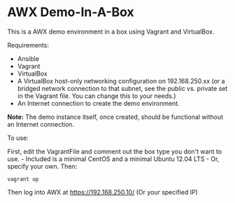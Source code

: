 AWX Demo-In-A-Box
=================

This is a AWX demo environment in a box using Vagrant and VirtualBox.

Requirements:

- Ansible
- Vagrant
- VirtualBox
- A VirtualBox host-only networking configuration on 192.168.250.xx (or a bridged 
	network connection to that subnet, see the public vs. private set in the 
	Vagrant file. You can change this to your needs.)
- An Internet connection to create the demo environment.

**Note:** The demo instance itself, once created, should be functional without
an Internet connection. 

To use:

First, edit the VagrantFile and comment out the box type you don't want to use.
	- Included is a minimal CentOS and a minimal Ubuntu 12.04 LTS
	- Or, specify your own.
Then:
```
vagrant up
```

Then log into AWX at https://192.168.250.10/ (Or your specified IP)